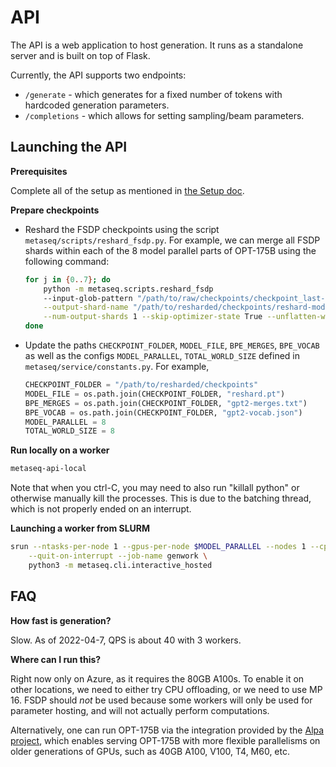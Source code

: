 # API

The API is a web application to host generation. It runs as a standalone server
and is built on top of Flask.

Currently, the API supports two endpoints:
- `/generate` - which generates for a fixed number of tokens with hardcoded
  generation parameters.
- `/completions` - which allows for setting sampling/beam parameters.

## Launching the API

**Prerequisites**

Complete all of the setup as mentioned in [the Setup doc](setup.md).

**Prepare checkpoints**
- Reshard the FSDP checkpoints using the script `metaseq/scripts/reshard_fsdp.py`. For example, we can merge all FSDP shards within each of the 8 model parallel parts of OPT-175B using the following command:
  ```bash
  for j in {0..7}; do
      python -m metaseq.scripts.reshard_fsdp
      --input-glob-pattern "/path/to/raw/checkpoints/checkpoint_last-model_part-$j-shard*.pt" \
      --output-shard-name "/path/to/resharded/checkpoints/reshard-model_part-$j.pt" \
      --num-output-shards 1 --skip-optimizer-state True --unflatten-weights True
  done
  ```

- Update the paths `CHECKPOINT_FOLDER`, `MODEL_FILE`, `BPE_MERGES`, `BPE_VOCAB`  as well as the configs `MODEL_PARALLEL`, `TOTAL_WORLD_SIZE` defined in `metaseq/service/constants.py`. For example,
  ```python
  CHECKPOINT_FOLDER = "/path/to/resharded/checkpoints"
  MODEL_FILE = os.path.join(CHECKPOINT_FOLDER, "reshard.pt")
  BPE_MERGES = os.path.join(CHECKPOINT_FOLDER, "gpt2-merges.txt")
  BPE_VOCAB = os.path.join(CHECKPOINT_FOLDER, "gpt2-vocab.json")
  MODEL_PARALLEL = 8
  TOTAL_WORLD_SIZE = 8
  ```

**Run locally on a worker**

```bash
metaseq-api-local
```

Note that when you ctrl-C, you may need to also run "killall python" or otherwise
manually kill the processes. This is due to the batching thread, which is not
properly ended on an interrupt.

**Launching a worker from SLURM**

```bash
srun --ntasks-per-node 1 --gpus-per-node $MODEL_PARALLEL --nodes 1 --cpus-per-task 8 --mem 400gb \
    --quit-on-interrupt --job-name genwork \
    python3 -m metaseq.cli.interactive_hosted
```

## FAQ

**How fast is generation?**

Slow. As of 2022-04-7, QPS is about 40 with 3 workers.

**Where can I run this?**

Right now only on Azure, as it requires the 80GB A100s. To enable it on other
locations, we need to either try CPU offloading, or we need to use MP 16. FSDP
should *not* be used because some workers will only be used for parameter
hosting, and will not actually perform computations.

Alternatively, one can run OPT-175B via the integration provided by the
[Alpa project](https://alpa-projects.github.io/tutorials/opt_serving.html), which 
enables serving OPT-175B with more flexible parallelisms on older generations of
GPUs, such as 40GB A100, V100, T4, M60, etc.
